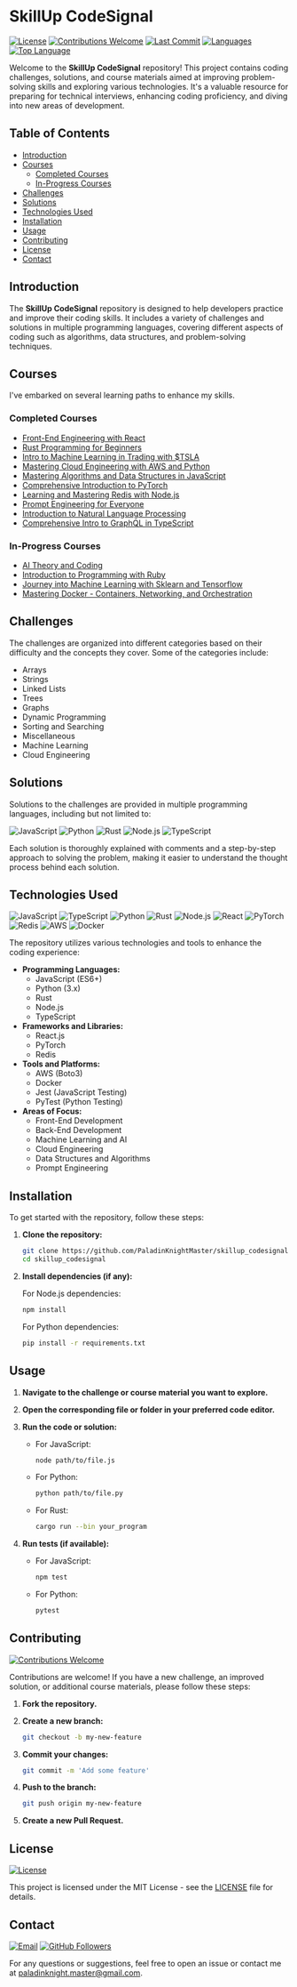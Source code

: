 # SkillUp CodeSignal

[![License](https://img.shields.io/badge/License-MIT-blue.svg)](LICENSE)
[![Contributions Welcome](https://img.shields.io/badge/Contributions-Welcome-brightgreen.svg)](#contributing)
[![Last Commit](https://img.shields.io/github/last-commit/PaladinKnightMaster/skillup_codesignal)](https://github.com/PaladinKnightMaster/skillup_codesignal/commits/main)
[![Languages](https://img.shields.io/github/languages/count/PaladinKnightMaster/skillup_codesignal)](#technologies-used)
[![Top Language](https://img.shields.io/github/languages/top/PaladinKnightMaster/skillup_codesignal)](#technologies-used)

Welcome to the **SkillUp CodeSignal** repository! This project contains coding challenges, solutions, and course materials aimed at improving problem-solving skills and exploring various technologies. It's a valuable resource for preparing for technical interviews, enhancing coding proficiency, and diving into new areas of development.

## Table of Contents

- [Introduction](#introduction)
- [Courses](#courses)
  - [Completed Courses](#completed-courses)
  - [In-Progress Courses](#in-progress-courses)
- [Challenges](#challenges)
- [Solutions](#solutions)
- [Technologies Used](#technologies-used)
- [Installation](#installation)
- [Usage](#usage)
- [Contributing](#contributing)
- [License](#license)
- [Contact](#contact)

## Introduction

The **SkillUp CodeSignal** repository is designed to help developers practice and improve their coding skills. It includes a variety of challenges and solutions in multiple programming languages, covering different aspects of coding such as algorithms, data structures, and problem-solving techniques.

## Courses

I've embarked on several learning paths to enhance my skills.

### Completed Courses

- [Front-End Engineering with React](Front-End%20Engineering/Front-End%20Engineering%20with%20React/Readme.md)
- [Rust Programming for Beginners](Computer%20Programming/Rust%20Programming%20for%20Beginners/Readme.md)
- [Intro to Machine Learning in Trading with \$TSLA](Machine%20Learning/Intro%20to%20Machine%20Learning%20in%20Trading%20with%20%24TSLA/Readme.md)
- [Mastering Cloud Engineering with AWS and Python](Cloud%20Engineering/Mastering%20Cloud%20Engineering%20with%20AWS%20and%20Python/Readme.md)
- [Mastering Algorithms and Data Structures in JavaScript](Computer%20Programming/Mastering%20Algorithms%20and%20Data%20Structures%20in%20JavaScript/Readme.md)
- [Comprehensive Introduction to PyTorch](Machine%20Learning/Comprehensive%20Introduction%20to%20PyTorch/Readme.md)
- [Learning and Mastering Redis with Node.js](Back-end%20Engineering/Learning%20and%20Mastering%20Redis%20with%20Node.js/Readme.md)
- [Prompt Engineering for Everyone](Prompt%20Engineering/Prompt%20Engineering%20for%20Everyone/Readme.md)
- [Introduction to Natural Language Processing](Natural%20Language%20Processing/Introduction%20to%20Natural%20Language%20Processing/Readme.md)
- [Comprehensive Intro to GraphQL in TypeScript](Back-end%20Engineering/Comprehensive%20Intro%20to%20GraphQL%20in%20TypeScript/Readme.md)

### In-Progress Courses

- [AI Theory and Coding](Machine%20Learning/AI%20Theory%20and%20Coding/Readme.md)
- [Introduction to Programming with Ruby](Back-end%20Engineering/Introduction%20to%20Programming%20with%20Ruby/Readme.md)
- [Journey into Machine Learning with Sklearn and Tensorflow](Machine%20Learning/Journey%20into%20Machine%20Learning%20with%20Sklearn%20and%20Tensorflow/Readme.md)
- [Mastering Docker - Containers, Networking, and Orchestration](Site%20Reliability%20Engineering/Mastering%20Docker%20-%20Containers%2C%20Networking%2C%20and%20Orchestration/Readme.md)
## Challenges

The challenges are organized into different categories based on their difficulty and the concepts they cover. Some of the categories include:

- Arrays
- Strings
- Linked Lists
- Trees
- Graphs
- Dynamic Programming
- Sorting and Searching
- Miscellaneous
- Machine Learning
- Cloud Engineering

## Solutions

Solutions to the challenges are provided in multiple programming languages, including but not limited to:

![JavaScript](https://img.shields.io/badge/Code-JavaScript-%23F7DF1E?logo=javascript&logoColor=white)
![Python](https://img.shields.io/badge/Code-Python-%233776AB?logo=python&logoColor=white)
![Rust](https://img.shields.io/badge/Code-Rust-%23000000?logo=rust&logoColor=white)
![Node.js](https://img.shields.io/badge/Code-Node.js-%23339933?logo=nodedotjs&logoColor=white)
![TypeScript](https://img.shields.io/badge/Code-TypeScript-%233178C6?logo=typescript&logoColor=white)

Each solution is thoroughly explained with comments and a step-by-step approach to solving the problem, making it easier to understand the thought process behind each solution.

## Technologies Used

![JavaScript](https://img.shields.io/badge/JavaScript-ES6%2B-%23F7DF1E?logo=javascript&logoColor=white)
![TypeScript](https://img.shields.io/badge/TypeScript-4.x-%233178C6?logo=typescript&logoColor=white)
![Python](https://img.shields.io/badge/Python-3.x-%233776AB?logo=python&logoColor=white)
![Rust](https://img.shields.io/badge/Rust-1.x-%23000000?logo=rust&logoColor=white)
![Node.js](https://img.shields.io/badge/Node.js-14.x-%23339933?logo=nodedotjs&logoColor=white)
![React](https://img.shields.io/badge/React-17.x-%2361DAFB?logo=react&logoColor=white)
![PyTorch](https://img.shields.io/badge/PyTorch-1.x-%23EE4C2C?logo=pytorch&logoColor=white)
![Redis](https://img.shields.io/badge/Redis-6.x-%23DC382D?logo=redis&logoColor=white)
![AWS](https://img.shields.io/badge/AWS-Boto3-%23FF9900?logo=amazon-aws&logoColor=white)
![Docker](https://img.shields.io/badge/Docker-20.x-%232496ED?logo=docker&logoColor=white)

The repository utilizes various technologies and tools to enhance the coding experience:

- **Programming Languages:**
  - JavaScript (ES6+)
  - Python (3.x)
  - Rust
  - Node.js
  - TypeScript
- **Frameworks and Libraries:**
  - React.js
  - PyTorch
  - Redis
- **Tools and Platforms:**
  - AWS (Boto3)
  - Docker
  - Jest (JavaScript Testing)
  - PyTest (Python Testing)
- **Areas of Focus:**
  - Front-End Development
  - Back-End Development
  - Machine Learning and AI
  - Cloud Engineering
  - Data Structures and Algorithms
  - Prompt Engineering

## Installation

To get started with the repository, follow these steps:

1. **Clone the repository:**

   ```bash
   git clone https://github.com/PaladinKnightMaster/skillup_codesignal.git
   cd skillup_codesignal
   ```

2. **Install dependencies (if any):**

   For Node.js dependencies:

   ```bash
   npm install
   ```

   For Python dependencies:

   ```bash
   pip install -r requirements.txt
   ```

## Usage

1. **Navigate to the challenge or course material you want to explore.**

2. **Open the corresponding file or folder in your preferred code editor.**

3. **Run the code or solution:**

   - For JavaScript:

     ```bash
     node path/to/file.js
     ```

   - For Python:

     ```bash
     python path/to/file.py
     ```

   - For Rust:

     ```bash
     cargo run --bin your_program
     ```

4. **Run tests (if available):**

   - For JavaScript:

     ```bash
     npm test
     ```

   - For Python:

     ```bash
     pytest
     ```

## Contributing

[![Contributions Welcome](https://img.shields.io/badge/Contributions-Welcome-brightgreen.svg)](#contributing)

Contributions are welcome! If you have a new challenge, an improved solution, or additional course materials, please follow these steps:

1. **Fork the repository.**

2. **Create a new branch:**

   ```bash
   git checkout -b my-new-feature
   ```

3. **Commit your changes:**

   ```bash
   git commit -m 'Add some feature'
   ```

4. **Push to the branch:**

   ```bash
   git push origin my-new-feature
   ```

5. **Create a new Pull Request.**

## License

[![License](https://img.shields.io/badge/License-MIT-blue.svg)](LICENSE)

This project is licensed under the MIT License - see the [LICENSE](LICENSE) file for details.

## Contact

[![Email](https://img.shields.io/badge/Email-paladinknight.master%40gmail.com-red.svg)](mailto:paladinknight.master@gmail.com)
[![GitHub Followers](https://img.shields.io/github/followers/PaladinKnightMaster.svg?style=social&label=Follow)](https://github.com/PaladinKnightMaster)

For any questions or suggestions, feel free to open an issue or contact me at [paladinknight.master@gmail.com](mailto:paladinknight.master@gmail.com).